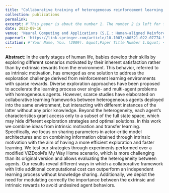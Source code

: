 ```yaml
---
title: "Collaborative training of heterogeneous reinforcement learning agents in environments with sparse rewards: what and when to share?"
collection: publications
permalink: 
excerpt: #'This paper is about the number 1. The number 2 is left for future work.'
date: 2022-09-16
venue: 'Neural Computing and Applications (S.I.: Human-aligned Reinforcement Learning for Autonomous Agents and Robots)'
paperurl: 'https://link.springer.com/article/10.1007/s00521-022-07774-5'
citation: #'Your Name, You. (2009). &quot;Paper Title Number 1.&quot; <i>Journal 1</i>. 1(1).'
---
```

**Abstract**: In the early stages of human life, babies develop their skills by exploring different scenarios motivated by their inherent satisfaction rather than by extrinsic rewards from the environment. This behavior, referred to as intrinsic motivation, has emerged as one solution to address the exploration challenge derived from reinforcement learning environments with sparse rewards. Diverse exploration approaches have been proposed to accelerate the learning process over single- and multi-agent problems with homogeneous agents. However, scarce studies have elaborated on collaborative learning frameworks between heterogeneous agents deployed into the same environment, but interacting with different instances of the latter without any prior knowledge. Beyond the heterogeneity, each agent’s characteristics grant access only to a subset of the full state space, which may hide different exploration strategies and optimal solutions. In this work we combine ideas from intrinsic motivation and transfer learning. Specifically, we focus on sharing parameters in actor-critic model architectures and on combining information obtained through intrinsic motivation with the aim of having a more efficient exploration and faster learning. We test our strategies through experiments performed over a modified ViZDooM’s My Way Home scenario, which is more challenging than its original version and allows evaluating the heterogeneity between agents. Our results reveal different ways in which a collaborative framework with little additional computational cost can outperform an independent learning process without knowledge sharing. Additionally, we depict the need for modulating correctly the importance between the extrinsic and intrinsic rewards to avoid undesired agent behaviors.